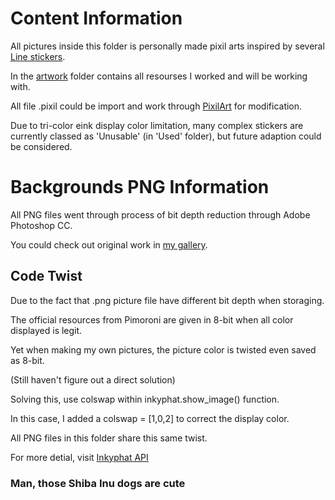 # Content Information

All pictures inside this folder is personally made pixil arts inspired by several [Line stickers](https://store.line.me/stickershop/showcase/top/).


In the [artwork](https://github.com/PingRen32/Inkyphat_Assistant/tree/master/resources/ShibaInu_resources/artwork) folder contains all resourses I worked and will be working with.

All file .pixil could be import and work through [PixilArt](https://www.pixilart.com/) for modification.

Due to tri-color eink display color limitation, many complex stickers are currently classed as 'Unusable' (in 'Used' folder), but future adaption could be considered.

# Backgrounds PNG Information

All PNG files went through process of bit depth reduction through Adobe Photoshop CC.

You could check out original work in [my gallery](https://www.pixilart.com/pingrenworkhard/gallery).

## Code Twist

Due to the fact that .png picture file have different bit depth when storaging.

The official resources from Pimoroni are given in 8-bit when all color displayed is legit.

Yet when making my own pictures, the picture color is twisted even saved as 8-bit.

(Still haven't figure out a direct solution)

Solving this, use colswap within inkyphat.show_image() function.

In this case, I added a colswap = [1,0,2] to correct the display color.

All PNG files in this folder share this same twist.

For more detial, visit [Inkyphat API](http://docs.pimoroni.com/inkyphat/index.html#)

### Man, those Shiba Inu dogs are cute
